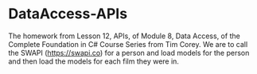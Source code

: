 # DataAccess-APIs
The homework from Lesson 12, APIs, of Module 8, Data Access, of the Complete Foundation in C# Course Series from Tim Corey. We are to call the SWAPI (https://swapi.co) for a person and load models for the person and then load the models for each film they were in.
